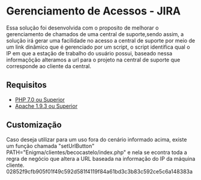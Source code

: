 # Gerenciamento de Acessos - JIRA

Essa solução foi desenvolvida com o proposito de melhorar o gerenciamento de chamados de uma central de suporte,sendo assim, a solução irá gerar uma facilidade no acesso a central de suporte por meio de um link dinâmico que é gerenciado por um script, o script identifica qual o IP em que a estação de trabalho do usuário possui, baseado nessa informaçõção alteramos a url para o projeto na central de suporte que corresponde ao cliente da 
central.

## Requisitos

 - [PHP 7.0 ou Superior](https://www.php.net/downloads.php)
 - [Apache 1.9.3 ou Superior](https://projects.apache.org/releases.html)

## Customização

Caso deseja utilizar para um uso fora do cenário informado acima, existe um função chamada "setUrlButton" PATH="Enigma/clientes/becocastelo/index.php" e nela se econtra toda a regra de negócio que altera a URL baseada na informação do IP da máquina cliente.
02852f9cfb905f01f49c592d581f4119f84a61bd3c3b83c592ce5c6a148383a